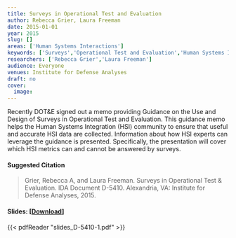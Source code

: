 ```yaml
---
title: Surveys in Operational Test and Evaluation
author: Rebecca Grier, Laura Freeman
date: 2015-01-01
year: 2015
slug: []
areas: ['Human Systems Interactions']
keywords: ['Surveys','Operational Test and Evaluation','Human Systems Interaction']
researchers: ['Rebecca Grier','Laura Freeman']
audience: Everyone
venues: Institute for Defense Analyses
draft: no
cover:
  image: 
---
```




Recently  DOT&E signed out a memo providing Guidance on the Use and Design of Surveys in Operational Test and Evaluation. This guidance memo helps the Human Systems Integration (HSI) community to ensure that useful and accurate HSI data are collected. Information about how HSI experts can leverage the guidance is presented. Specifically, the presentation will cover which HSI metrics can and cannot be answered by surveys.

#### Suggested Citation
> Grier, Rebecca A, and Laura Freeman. Surveys in Operational Test & Evaluation. IDA Document D-5410. Alexandria, VA: Institute for Defense Analyses, 2015.

#### Slides: [[Download](slides_D-5410-1.pdf)]
{{< pdfReader "slides_D-5410-1.pdf" >}}




